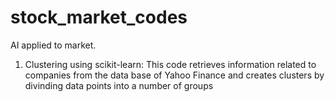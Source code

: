 # stock_market_codes
AI applied to market.

1. Clustering using scikit-learn:
This code retrieves information related to companies from the data base of Yahoo Finance
and creates clusters by divinding data points into a number of groups

